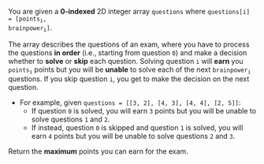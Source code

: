 You are given a **0-indexed** 2D integer array `questions` where <code>questions[i] = [points<sub>i</sub>, brainpower<sub>i</sub>]</code>.

The array describes the questions of an exam, where you have to process the questions **in order** (i.e., starting from question `0`) and make a decision whether to **solve** or **skip** each question. Solving question `i` will **earn** you <code>points<sub>i</sub></code> points but you will be **unable** to solve each of the next <code>brainpower<sub>i</sub></code> questions. If you skip question `i`, you get to make the decision on the next question.

- For example, given `questions = [[3, 2], [4, 3], [4, 4], [2, 5]]`:
  + If question `0` is solved, you will earn `3` points but you will be unable to solve questions `1` and `2`.
  + If instead, question `0` is skipped and question `1` is solved, you will earn `4` points but you will be unable to solve questions `2` and `3`.

Return the **maximum** points you can earn for the exam.